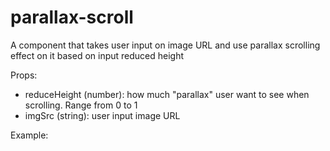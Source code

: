 # parallax-scroll
A component that takes user input on image URL and use parallax scrolling effect on it based on input reduced height

Props:
  - reduceHeight (number): how much "parallax" user want to see when scrolling. Range from 0 to 1
  - imgSrc (string): user input image URL

Example:
  <Parallax
    reduceHeight={1/4}
    imgSrc="put your image here"
  />